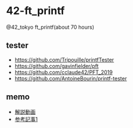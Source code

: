 # 42-ft_printf
@42_tokyo ft_printf(about 70 hours)

## tester
- https://github.com/Tripouille/printfTester
- https://github.com/gavinfielder/pft
- https://github.com/cclaude42/PFT_2019
- https://github.com/AntoineBourin/printf-tester

## memo
- [解説動画](https://scrapbox.io/42tokyo-42cursus/%E3%82%86%E3%82%8B%E3%81%8F%E8%A7%A3%E8%AA%AC%E4%BC%9A%E5%8B%95%E7%94%BB(gnl&printf))
- [参考記事1](https://scrapbox.io/42tokyo-42cursus/ft_printf)